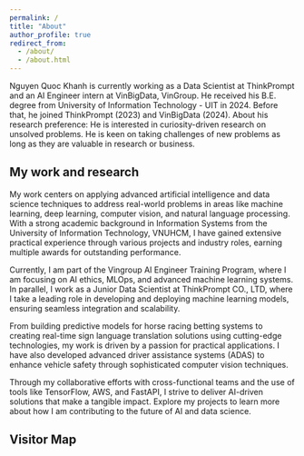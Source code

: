 ```yaml
---
permalink: /
title: "About"
author_profile: true
redirect_from: 
  - /about/
  - /about.html
---
```


Nguyen Quoc Khanh is currently working as a Data Scientist at ThinkPrompt and an AI Engineer intern at VinBigData, VinGroup. He received his B.E. degree from University of Information Technology - UIT in 2024. Before that, he joined ThinkPrompt (2023) and VinBigData (2024).
About his research preference: He is interested in curiosity-driven research on unsolved problems. He is keen on taking challenges of new problems as long as they are valuable in research or business.
<!-- I am open for a new position! Please contact me via email. -->

My work and research
-----------
My work centers on applying advanced artificial intelligence and data science techniques to address real-world problems in areas like machine learning, deep learning, computer vision, and natural language processing. With a strong academic background in Information Systems from the University of Information Technology, VNUHCM, I have gained extensive practical experience through various projects and industry roles, earning multiple awards for outstanding performance.

Currently, I am part of the Vingroup AI Engineer Training Program, where I am focusing on AI ethics, MLOps, and advanced machine learning systems. In parallel, I work as a Junior Data Scientist at ThinkPrompt CO., LTD, where I take a leading role in developing and deploying machine learning models, ensuring seamless integration and scalability.

From building predictive models for horse racing betting systems to creating real-time sign language translation solutions using cutting-edge technologies, my work is driven by a passion for practical applications. I have also developed advanced driver assistance systems (ADAS) to enhance vehicle safety through sophisticated computer vision techniques.

Through my collaborative efforts with cross-functional teams and the use of tools like TensorFlow, AWS, and FastAPI, I strive to deliver AI-driven solutions that make a tangible impact. Explore my projects to learn more about how I am contributing to the future of AI and data science.

Visitor Map
-----------
<div id="clustrmaps-widget">
  <script type="text/javascript" id="clustrmaps" src="//clustrmaps.com/map_v2.js?d=gesMVX0afDpGO4nqwqjTOhpvJ0_spfHjnCtB9Q2B0ns&cl=ffffff&w=a"></script>
</div>

